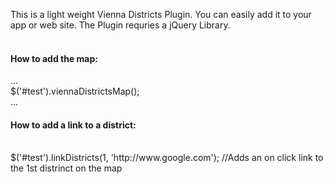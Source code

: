 This is a light weight Vienna Districts Plugin. You can easily add it to your app or web site. The Plugin requries a jQuery Library.<br/><br/>

<h4>How to add the map:</h4>
...<br/>
$('#test').viennaDistrictsMap();<br/>
...<br/>

<h4>How to add a link to a district:</h4><br/>
$('#test').linkDistricts(1, 'http://www.google.com'); //Adds an on click link to the 1st distrinct on the map 
